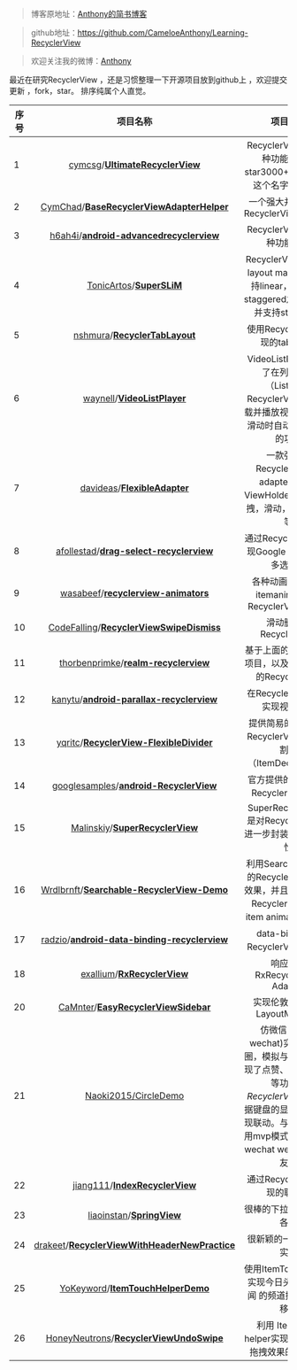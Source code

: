 >博客原地址：[Anthony的简书博客](http://www.jianshu.com/p/154891851fe2)

>   github地址：https://github.com/CameloeAnthony/Learning-RecyclerView

>欢迎关注我的微博：[Anthony](http://weibo.com/3288332304)

最近在研究RecyclerView ，还是习惯整理一下开源项目放到github上 ，欢迎提交更新 ，fork，star。  排序纯属个人直觉。

|序号| 项目名称 |项目描述 | 预览| 
|-------------|:-----------: |:----------:| :-------------:| 
|1|[cymcsg](https://github.com/cymcsg)/**[UltimateRecyclerView](https://github.com/cymcsg/UltimateRecyclerView)**|RecyclerView支持各种功能的库，star3000+，Ultimate 这个名字就取得屌|![](https://camo.githubusercontent.com/853a63ecd7ea3f4dcc9262fff4e0b30ff8751a33/68747470733a2f2f627974656275636b65742e6f72672f6d61727368616c6368656e2f696d616765732f7261772f343462656231363231323163373139656134303934626437656131633966306364376465346330342f756c74696d61746572656379636c6572766965772f756c74696d6174655f72656379636c65727669657731312e676966)|
|2|[CymChad](https://github.com/CymChad)/**[BaseRecyclerViewAdapterHelper](https://github.com/CymChad/BaseRecyclerViewAdapterHelper)** |一个强大并且灵活的RecyclerViewAdapter|![BaseRecyclerViewAdapterHelper](https://github.com/CymChad/BaseRecyclerViewAdapterHelper/raw/master/demo_res/demo.gif)|
|3|[h6ah4i](https://github.com/h6ah4i)/**[android-advancedrecyclerview](https://github.com/h6ah4i/android-advancedrecyclerview)** |RecyclerView支持各种功能的库|无|
|4| [TonicArtos](https://github.com/TonicArtos)/**[SuperSLiM](https://github.com/TonicArtos/SuperSLiM)**| RecyclerView 的一款layout manager，支持linear，grid以及staggered之间的互换.并支持sticky特性|[![SuperSLiM](https://camo.githubusercontent.com/3a55cfd0bbfd28e72aa875f4905cc23cc37a87f4/68747470733a2f2f342e62702e626c6f6773706f742e636f6d2f2d657034364a4b70476138342f564a685831706c575743492f4141414141414141585a592f394131417272563361336b2f73313630302f5375706572534c694d2d44656d6f2d736d616c6c2e676966)](https://github.com/TonicArtos/SuperSLiM/tree/master/example)|
|5|[nshmura](https://github.com/nshmura)/**[RecyclerTabLayout](https://github.com/nshmura/RecyclerTabLayout)** |使用RecyclerView实现的tablayout|![RecyclerTabLayout](https://github.com/nshmura/RecyclerTabLayout/raw/master/art/years.gif)![RecyclerTabLayout](https://github.com/nshmura/RecyclerTabLayout/raw/master/art/icon.gif)|
|6| [waynell](https://github.com/waynell)/**[VideoListPlayer](https://github.com/waynell/VideoListPlayer)**|VideoListPlayer实现了在列表控件（ListView, RecyclerView）中加载并播放视频，并支持滑动时自动播放/暂停的功能|![VideoListPlayer](http://upload-images.jianshu.io/upload_images/1833901-e0936b107676bade.gif?imageMogr2/auto-orient/strip)|
|7|[davideas](https://github.com/davideas)/**[FlexibleAdapter](https://github.com/davideas/FlexibleAdapter)** |一款强大的RecyclerView的adapter，支持ViewHolders动画，拖拽，滑动，取消, 伸缩等|![](http://upload-images.jianshu.io/upload_images/1833901-f5ba4d5e21f92899.png?imageMogr2/auto-orient/strip%7CimageView2/2/w/1240)|
|8|[afollestad](https://github.com/afollestad)/**[drag-select-recyclerview](https://github.com/afollestad/drag-select-recyclerview)** |通过RecyclerViews实现Google Photo中的多选效果|[![Art](https://github.com/afollestad/drag-select-recyclerview/raw/master/art/showcase.gif)](https://github.com/afollestad/drag-select-recyclerview/raw/master/art/showcase.gif)|
|9| [wasabeef](https://github.com/wasabeef)/**[recyclerview-animators](https://github.com/wasabeef/recyclerview-animators)**|各种动画库， 添加 itemanimator 到 RecyclerView items|![recyclerview-animators](http://upload-images.jianshu.io/upload_images/1833901-61a08d95ab7e4f29.gif?imageMogr2/auto-orient/strip)|
|10|[CodeFalling](https://github.com/CodeFalling)/**[RecyclerViewSwipeDismiss](https://github.com/CodeFalling/RecyclerViewSwipeDismiss)** |滑动删除的RecyclerView|![RecyclerViewSwipeDismiss](http://upload-images.jianshu.io/upload_images/1833901-adfef41e94c818e0.gif?imageMogr2/auto-orient/strip)|
|11|[thorbenprimke](https://github.com/thorbenprimke)/**[realm-recyclerview](https://github.com/thorbenprimke/realm-recyclerview)** |基于上面的SuperSlim项目，以及Reaml封装的RecyclerView|![realm-recyclerview](https://raw.githubusercontent.com/thorbenprimke/realm-recyclerview/master/extra/screenshot-demo-app.gif)|
|12| [kanytu](https://github.com/kanytu)/**[android-parallax-recyclerview](https://github.com/kanytu/android-parallax-recyclerview)**|在RecyclerView上面实现视差效果|[![ParallaxListView](https://raw.githubusercontent.com/kanytu/android-parallax-recycleview/master/screenshots/parallaxtoolbar.gif)](https://raw.githubusercontent.com/kanytu/android-parallax-recycleview/master/screenshots/parallaxtoolbar.gif)|
|13| [yqritc](https://github.com/yqritc)/**[RecyclerView-FlexibleDivider](https://github.com/yqritc/RecyclerView-FlexibleDivider)**|提供简易的方式操作RecyclerView中的分割线（ItemDecoration）|[![Complex Divider](https://github.com/yqritc/RecyclerView-FlexibleDivider/raw/master/sample/sample2.gif)](https://github.com/yqritc/RecyclerView-FlexibleDivider/blob/master/sample/sample2.gif)|
|14| [googlesamples](https://github.com/googlesamples)/**[android-RecyclerView](https://github.com/googlesamples/android-RecyclerView)**|官方提供的android-RecyclerView实例|![android-RecyclerView](http://upload-images.jianshu.io/upload_images/1833901-ebdf277493b2b808.png?imageMogr2/auto-orient/strip%7CimageView2/2/w/1240)|
|15|[Malinskiy](https://github.com/Malinskiy)/**[SuperRecyclerView](https://github.com/Malinskiy/SuperRecyclerView)** |SuperRecyclerView 是对RecyclerView的进一步封装，提高可用性|无|
|16| [Wrdlbrnft](https://github.com/Wrdlbrnft)/**[Searchable-RecyclerView-Demo](https://github.com/Wrdlbrnft/Searchable-RecyclerView-Demo)**|利用SearchView实现的RecyclerView搜索效果，并且充分利用了RecyclerView中的item animations 动画|[![Searchable-RecyclerView](https://camo.githubusercontent.com/da0e732c8554f89f52184266564a42ef9c691d58/687474703a2f2f692e737461636b2e696d6775722e636f6d2f68747a30592e676966)](https://camo.githubusercontent.com/da0e732c8554f89f52184266564a42ef9c691d58/687474703a2f2f692e737461636b2e696d6775722e636f6d2f68747a30592e676966)|
|17|[radzio](https://github.com/radzio)/**[android-data-binding-recyclerview](https://github.com/radzio/android-data-binding-recyclerview)** |data-binding和RecyclerView的结合|[![android-data-binding-recyclerview](https://cloud.githubusercontent.com/assets/469111/7898771/36df1504-070b-11e5-95d5-d8ca0aaf50dd.gif)](https://cloud.githubusercontent.com/assets/469111/7898771/36df1504-070b-11e5-95d5-d8ca0aaf50dd.gif)|
|18|[exallium](https://github.com/exallium)/**[RxRecyclerView](https://github.com/exallium/RxRecyclerView)** |响应式的RxRecyclerView Adapter|[![RxRecyclerView](https://camo.githubusercontent.com/23defaf8ce16f3b9e45b26d9c5515cc8f374cfb5/687474703a2f2f692e696d6775722e636f6d2f5378444f4979422e706e67)](https://camo.githubusercontent.com/23defaf8ce16f3b9e45b26d9c5515cc8f374cfb5/687474703a2f2f692e696d6775722e636f6d2f5378444f4979422e706e67)|
|20| [CaMnter](https://github.com/CaMnter)/**[EasyRecyclerViewSidebar](https://github.com/CaMnter/EasyRecyclerViewSidebar)**|实现伦敦眼效果的LayoutManager|![EasyRecyclerViewSidebar](https://cloud.githubusercontent.com/assets/2686355/11742412/651bc71e-a008-11e5-9a5e-4f10be4adbd8.gif)|
|21| [Naoki2015/CircleDemo](https://github.com/Naoki2015/CircleDemo)|仿微信(weixin wechat)实现的朋友圈，模拟与后台交互实现了点赞、评论、删除等功能，*RecyclerView*可以根据键盘的显示或隐藏实现联动。与后台交互采用mvp模式。关键字：wechat weixin 微信朋友圈|![](https://github.com/Naoki2015/CircleDemo/raw/master/CircleDemo/imgs/2.png)|
|22| [jiang111](https://github.com/jiang111)/**[IndexRecyclerView](https://github.com/jiang111/IndexRecyclerView)**|通过RecyclerView实现的联系人|[![IndexRecyclerView](https://raw.githubusercontent.com/jiang111/IndexRecyclerView/master/art/art.gif)](https://raw.githubusercontent.com/jiang111/IndexRecyclerView/master/art/art.gif)|
|23|[liaoinstan](https://github.com/liaoinstan)/**[SpringView](https://github.com/liaoinstan/SpringView)** |很棒的下拉刷新效果，各种|![](http://upload-images.jianshu.io/upload_images/1833901-2e9285e71fdbcdac.png?imageMogr2/auto-orient/strip%7CimageView2/2/w/1240)|
|24|[drakeet](https://github.com/drakeet)/**[RecyclerViewWithHeaderNewPractice](https://github.com/drakeet/RecyclerViewWithHeaderNewPractice)**|很新颖的一种header实现|[![](https://github.com/drakeet/RecyclerViewWithHeaderNewPractice/raw/master/demo.gif)](https://github.com/drakeet/RecyclerViewWithHeaderNewPractice/blob/master/demo.gif)|
|25|[YoKeyword](https://github.com/YoKeyword)/**[ItemTouchHelperDemo](https://github.com/YoKeyword/ItemTouchHelperDemo)**|使用ItemTouchHelper实现今日头条 网易新闻 的频道排序、频道移动|[![ItemTouchHelperDemo](https://camo.githubusercontent.com/ffdf764e108d0e9dcd9d24da20f71d8ff0957b75/687474703a2f2f75706c6f61642d696d616765732e6a69616e7368752e696f2f75706c6f61645f696d616765732f3933373835312d326466353066663938333364643338362e6769663f696d6167654d6f6772322f6175746f2d6f7269656e742f7374726970)](https://camo.githubusercontent.com/ffdf764e108d0e9dcd9d24da20f71d8ff0957b75/687474703a2f2f75706c6f61642d696d616765732e6a69616e7368752e696f2f75706c6f61645f696d616765732f3933373835312d326466353066663938333364643338362e6769663f696d6167654d6f6772322f6175746f2d6f7269656e742f7374726970)|
|26|[HoneyNeutrons](https://github.com/HoneyNeutrons)/**[RecyclerViewUndoSwipe](https://github.com/HoneyNeutrons/RecyclerViewUndoSwipe)**|利用 ItemTouch helper实现的。滑动和拖拽效果的任务app|![RecyclerViewUndoSwipe](https://camo2.githubusercontent.com/633c9f0144b49b6a90edb18e44361f843010cd0f/687474703a2f2f696d6775722e636f6d2f523931554a716c2e676966)|
